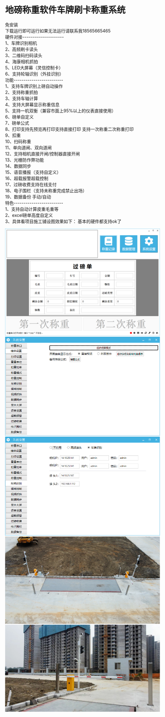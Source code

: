 # 地磅称重软件车牌刷卡称重系统
免安装  
    下载运行即可运行如果无法运行请联系我18565665465  
硬件对接---------------------  
    1、车牌识别相机  
    2、高频刷卡读头  
    3、二维码扫码读头  
    4、海康相机抓拍  
    5、LED大屏幕（灵信控制卡）  
    6、支持轮轴识别（外挂识别）  
功能-------------------------  
1、支持车牌识别上磅自动操作  
2、支持称重抓拍  
3、支持车轴计算  
4、支持大屏幕显示称重信息  
5、支持一机双衡（兼容市面上95%以上的仪表直接使用）  
6、磅单自定义  
7、磅单公式  
8、打印支持先预览再打印支持直接打印 支持一次称重二次称重打印  
9、扣重   
10、扫码称重  
11、单向道闸、双向道闸  
12、支持相机直接开闸/控制器直接开闸  
13、光栅防作弊功能  
14、数据同步  
15、语音播报（支持自定义）  
16、超载报警超载控制  
17、过磅收费支持在线支付  
18、电子围栏（支持未称重完成禁止出场）  
19、数据备份 手动/自动  
特色-------------------------   
1、支持自动计算皮重毛重等  
2、excel磅单高度自定义  
3、具体看项目施工铺设图效果如下： 基本的硬件都支持ok了

![输入图片说明](3efad64984d649e7e5f632c1cf29542.png)
![输入图片说明](Data/11adbf3f20ddfa18a9d57d732cf831e.png)
![输入图片说明](Data/0a93c2b19c834831d343499c0e7d4d7.png)
![输入图片说明](4b02be978bc62d4dc2d0974d2201e7b.jpg)
![输入图片说明](e14846c20024a456f1597d89480cf79.jpg)
